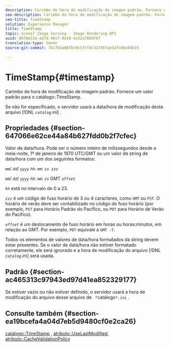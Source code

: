 ```yaml
---
description: Carimbo de hora de modificação de imagem padrão. Fornece um valor padrão para o catálogo TimeStamp.
seo-description: Carimbo de hora de modificação de imagem padrão. Fornece um valor padrão para o catálogo TimeStamp.
seo-title: TimeStamp
solution: Experience Manager
title: TimeStamp
topic: Scene7 Image Serving - Image Rendering API
uuid: 0670e53a-ad7d-46cf-8e18-4c52a766df6f
translation-type: tm+mt
source-git-commit: 7bc7b3a86fbcdc57cfdc31745fae3afc06e44b15

---
```



# TimeStamp{#timestamp}

Carimbo de hora de modificação de imagem padrão. Fornece um valor padrão para o catálogo::TimeStamp.

Se não for especificado, o servidor usará a data/hora de modificação deste arquivo [!DNL *`catalog`*.ini] .

## Propriedades {#section-647066e62ce44a84b627fdd0b2f7cfec}

Valor de data/hora. Pode ser o número inteiro de milissegundos desde a meia-noite, 1º de janeiro de 1970 UTC/GMT ou um valor de string de data/hora com um dos seguintes formatos:

*`mm`*/ *`dd`*/ *`yyyy`* *`hh`*: *`mm`*: *`ss zzz`*

*`mm`*/ *`dd`*/ *`yyyy`* *`hh`*: *`mm`*: *`ss`* GMT *`offset`*

*`hh`* está no intervalo de 0 a 23.

*`zzz`* é um código de fuso horário de 3 ou 4 caracteres, como `GMT` ou `PST`. O horário de verão deve ser contabilizado no código do fuso horário (por exemplo, `PST` para Horário Padrão do Pacífico, ou `PDT` para Horário de Verão do Pacífico).

*`offset`* é um deslocamento de fuso horário em horas ou horas:minutos, em relação ao GMT. Por exemplo, `PDT` equivale a `GMT -7`.

Todos os elementos de valores de data/hora formatados da string devem estar presentes. Se o valor de data/hora não estiver formatado corretamente, ele será ignorado e a hora de modificação do arquivo [!DNL *`catalog`*.ini] será usada.

## Padrão {#section-ac465313c97943ed97d41ea852329177}

Se estiver vazio ou não estiver definido, o servidor usará a hora de modificação do arquivo desse arquivo de ` *`catálogo`*.ini` .

## Consulte também {#section-ea19bcefa4a04d7eb5d9480cf0e2ca26}

[catálogo::TimeStamp](../../../../../is-api/image-catalog/image-serving-api-ref/c-image-catalog-reference/c-image-svg-data-reference/c-image-data-reference/r-timestamp-cat.md#reference-59a27b72f4cb4a53a3baba83214c4ded) , [atributo::UseLastModified](../../../../../is-api/image-catalog/image-serving-api-ref/c-image-catalog-reference/c-attributes-reference/r-uselastmodified.md#reference-73ecc421e6864a38aec5a4775f06b8e8), [atributo::CacheValidationPolicy](../../../../../is-api/image-catalog/image-serving-api-ref/c-image-catalog-reference/c-attributes-reference/r-cachevalidationpolicy.md#reference-e55e52fd749041718a9af69fa2027b57)
